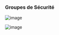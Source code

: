 ### Groupes de Sécurité
![image](https://github.com/abiForSofteam/aws/assets/56606441/1d4d09ef-87b6-46c1-98f3-93686fe2c46b)

![image](https://github.com/abiForSofteam/aws/assets/56606441/4d9e4d95-4e85-4f05-ba8a-f00f478439d3)
